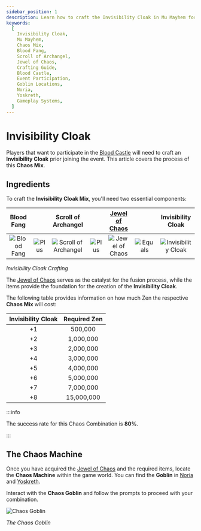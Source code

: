 ```yaml
---
sidebar_position: 1
description: Learn how to craft the Invisibility Cloak in Mu Mayhem for participation in the Blood Castle event. Explore the Chaos Mix process, including the required ingredients such as Blood Fang, Scroll of Archangel, and Jewel of Chaos. Discover the Zen cost for each level of Invisibility Cloak and locate the Chaos Machine through the Chaos Goblin in Noria and Yoskreth. Enhance your gameplay by mastering the crafting of the Invisibility Cloak in Mu Mayhem.
keywords:
  [
    Invisibility Cloak,
    Mu Mayhem,
    Chaos Mix,
    Blood Fang,
    Scroll of Archangel,
    Jewel of Chaos,
    Crafting Guide,
    Blood Castle,
    Event Participation,
    Goblin Locations,
    Noria,
    Yoskreth,
    Gameplay Systems,
  ]
---
```


# Invisibility Cloak

Players that want to participate in the [Blood Castle](/events/blood-castle) will need to craft an **Invisibility Cloak** prior joining the event. This article covers the process of this **Chaos Mix**.

## Ingredients

To craft the **Invisibility Cloak Mix**, you'll need two essential components:

|                      Blood Fang                      |                                       |                          Scroll of Archangel                           |                                       | [Jewel of Chaos](/items/jewels/regular-jewels/jewel-of-chaos) |                                         |                          Invisibility Cloak                          |
| :--------------------------------------------------: | :-----------------------------------: | :--------------------------------------------------------------------: | :-----------------------------------: | :-----------------------------------------------------------: | :-------------------------------------: | :------------------------------------------------------------------: |
| ![Blood Fang](/img/items/invitations/blood-bone.png) | ![Plus](/img/items/invitations/+.png) | ![Scroll of Archangel](/img/items/invitations/scroll-of-archangel.png) | ![Plus](/img/items/invitations/+.png) |        ![Jewel of Chaos](/img/items/jewels/chaos.png)         | ![Equals](/img/items/invitations/=.png) | ![Invisibility Cloak](/img/items/invitations/invisibility-cloak.png) |

_Invisibility Cloak Crafting_

The [Jewel of Chaos](/items/jewels/regular-jewels/jewel-of-chaos) serves as the catalyst for the fusion process, while the items provide the foundation for the creation of the **Invisibility Cloak**.

The following table provides information on how much Zen the respective **Chaos Mix** will cost:

| Invisibility Cloak | Required Zen |
| :----------------: | :----------: |
|         +1         |   500,000    |
|         +2         |  1,000,000   |
|         +3         |  2,000,000   |
|         +4         |  3,000,000   |
|         +5         |  4,000,000   |
|         +6         |  5,000,000   |
|         +7         |  7,000,000   |
|         +8         |  15,000,000  |

:::info

The success rate for this Chaos Combination is **80%**.

:::

## The Chaos Machine

Once you have acquired the [Jewel of Chaos](/items/jewels/regular-jewels/jewel-of-chaos) and the required items, locate the **Chaos Machine** within the game world. You can find the **Goblin** in [Noria](/maps/noria) and [Yoskreth](/maps/yoskreth).

Interact with the **Chaos Goblin** and follow the prompts to proceed with your combination.

![Chaos Goblin](/img/crafting/chaos-goblin.png)

_The Chaos Goblin_

